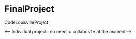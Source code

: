 # FinalProject
CodeLouisvilleProject

<--!Individual project.. no need to collaborate at the moment-->
